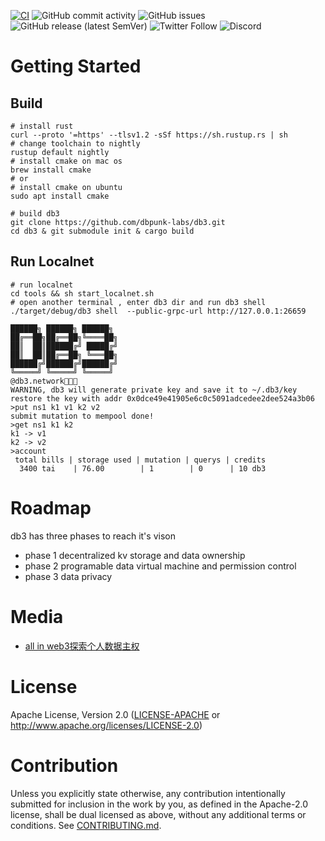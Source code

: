
[![CI](https://github.com/db3-teams/db3/workflows/CI/badge.svg)](https://github.com/db3-teams/db3/actions)
![GitHub commit activity](https://img.shields.io/github/commit-activity/w/db3-teams/db3)
![GitHub issues](https://img.shields.io/github/issues/db3-teams/db3)
![GitHub release (latest SemVer)](https://img.shields.io/github/v/release/dbpunk-labs/db3)
![Twitter Follow](https://img.shields.io/twitter/follow/Db3Network?style=social)
![Discord](https://img.shields.io/discord/1025017851179962408)

# Getting Started

## Build

```
# install rust
curl --proto '=https' --tlsv1.2 -sSf https://sh.rustup.rs | sh
# change toolchain to nightly
rustup default nightly
# install cmake on mac os
brew install cmake
# or
# install cmake on ubuntu
sudo apt install cmake

# build db3
git clone https://github.com/dbpunk-labs/db3.git
cd db3 & git submodule init & cargo build
```
## Run Localnet

```
# run localnet
cd tools && sh start_localnet.sh
# open another terminal , enter db3 dir and run db3 shell
./target/debug/db3 shell  --public-grpc-url http://127.0.0.1:26659

██████╗ ██████╗ ██████╗
██╔══██╗██╔══██╗╚════██╗
██║  ██║██████╔╝ █████╔╝
██║  ██║██╔══██╗ ╚═══██╗
██████╔╝██████╔╝██████╔╝
╚═════╝ ╚═════╝ ╚═════╝
@db3.network🚀🚀🚀
WARNING, db3 will generate private key and save it to ~/.db3/key
restore the key with addr 0x0dce49e41905e6c0c5091adcedee2dee524a3b06
>put ns1 k1 v1 k2 v2
submit mutation to mempool done!
>get ns1 k1 k2
k1 -> v1
k2 -> v2
>account
 total bills | storage used | mutation | querys | credits
  3400 tai    | 76.00        | 1        | 0      | 10 db3
```

# Roadmap

db3 has three phases to reach it's vison

* phase 1 decentralized kv storage and data ownership
* phase 2 programable data virtual machine and permission control
* phase 3 data privacy

# Media
* [all in web3探索个人数据主权](https://www.muran.me/%E7%A6%BB%E8%81%8C%E9%98%BF%E9%87%8Call-in-web3%E6%8E%A2%E7%B4%A2%E4%B8%AA%E4%BA%BA%E6%95%B0%E6%8D%AE%E4%B8%BB%E6%9D%83)
# License
Apache License, Version 2.0
   ([LICENSE-APACHE](LICENSE-APACHE) or http://www.apache.org/licenses/LICENSE-2.0)

# Contribution

Unless you explicitly state otherwise, any contribution intentionally submitted
for inclusion in the work by you, as defined in the Apache-2.0 license, shall be
dual licensed as above, without any additional terms or conditions.
See [CONTRIBUTING.md](CONTRIBUTING.md).
